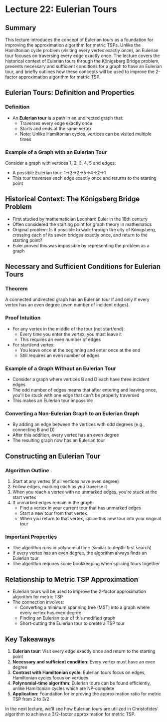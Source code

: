 # Lecture 22: Eulerian Tours

## Summary
This lecture introduces the concept of Eulerian tours as a foundation for improving the approximation algorithm for metric TSPs. Unlike the Hamiltonian cycle problem (visiting every vertex exactly once), an Eulerian tour focuses on traversing every edge exactly once. The lecture covers the historical context of Eulerian tours through the Königsberg Bridge problem, presents necessary and sufficient conditions for a graph to have an Eulerian tour, and briefly outlines how these concepts will be used to improve the 2-factor approximation algorithm for metric TSP.

## Eulerian Tours: Definition and Properties

### Definition
- An **Eulerian tour** is a path in an undirected graph that:
  - Traverses every edge exactly once
  - Starts and ends at the same vertex
  - Note: Unlike Hamiltonian cycles, vertices can be visited multiple times

### Example of a Graph with an Eulerian Tour
Consider a graph with vertices 1, 2, 3, 4, 5 and edges:
- A possible Eulerian tour: 1→3→2→5→4→2→1
- This tour traverses each edge exactly once and returns to the starting point

## Historical Context: The Königsberg Bridge Problem

- First studied by mathematician Leonhard Euler in the 18th century
- Often considered the starting point for graph theory in mathematics
- Original problem: Is it possible to walk through the city of Königsberg, crossing each of its seven bridges exactly once, and return to the starting point?
- Euler proved this was impossible by representing the problem as a graph

## Necessary and Sufficient Conditions for Eulerian Tours

### Theorem
A connected undirected graph has an Eulerian tour if and only if every vertex has an even degree (even number of incident edges).

### Proof Intuition
- For any vertex in the middle of the tour (not start/end):
  - Every time you enter the vertex, you must leave it
  - This requires an even number of edges
- For start/end vertex:
  - You leave once at the beginning and enter once at the end
  - Still requires an even number of edges

### Example of a Graph Without an Eulerian Tour
- Consider a graph where vertices B and D each have three incident edges
- The odd number of edges means that after entering and leaving once, you'll be stuck with one edge that can't be properly traversed
- This makes an Eulerian tour impossible

### Converting a Non-Eulerian Graph to an Eulerian Graph
- By adding an edge between the vertices with odd degrees (e.g., connecting B and D)
- After this addition, every vertex has an even degree
- The resulting graph now has an Eulerian tour

## Constructing an Eulerian Tour

### Algorithm Outline
1. Start at any vertex (if all vertices have even degree)
2. Follow edges, marking each as you traverse it
3. When you reach a vertex with no unmarked edges, you're stuck at the start vertex
4. If unmarked edges remain in the graph:
   - Find a vertex in your current tour that has unmarked edges
   - Start a new tour from that vertex
   - When you return to that vertex, splice this new tour into your original tour

### Important Properties
- The algorithm runs in polynomial time (similar to depth-first search)
- If every vertex has an even degree, the algorithm always finds an Eulerian tour
- The algorithm requires some bookkeeping when splicing tours together

## Relationship to Metric TSP Approximation

- Eulerian tours will be used to improve the 2-factor approximation algorithm for metric TSP
- The connection involves:
  - Converting a minimum spanning tree (MST) into a graph where every vertex has even degree
  - Finding an Eulerian tour of this modified graph
  - Short-cutting the Eulerian tour to create a TSP tour

## Key Takeaways

1. **Eulerian tour**: Visit every edge exactly once and return to the starting point
2. **Necessary and sufficient condition**: Every vertex must have an even degree
3. **Contrast with Hamiltonian cycle**: Eulerian tours focus on edges, Hamiltonian cycles focus on vertices
4. **Polynomial-time algorithm**: Eulerian tours can be found efficiently, unlike Hamiltonian cycles which are NP-complete
5. **Application**: Foundation for improving the approximation ratio for metric TSP from 2 to 3/2

In the next lecture, we'll see how Eulerian tours are utilized in Christofides' algorithm to achieve a 3/2-factor approximation for metric TSP.
